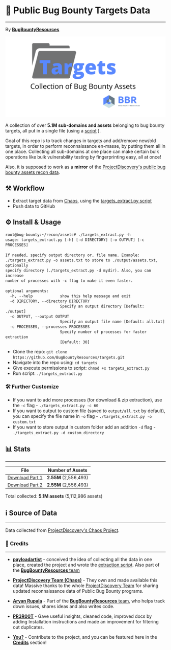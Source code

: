 # 📂 Public Bug Bounty Targets Data
---
By [**BugBountyResources**](https://github.com/BugBountyResources)

![Logo](logo_bbr.png)

A collection of over **5.1M sub-domains and assets** belonging to bug bounty targets, all put in a single file (using a [script](https://github.com/BugBountyResources/targets/blob/main/targets_extract.py) ).

Goal of this repo is to track changes in targets and add/remove new/old targets, in order to perform reconnaissance en-masse, by putting them all in one place.
Collecting all sub-domains at one place can make certain bulk operations like bulk vulnerability testing by fingerprinting easy, all at once!

Also, it is supposed to work as a **mirror** of the [ProjectDiscovery's public bug bounty assets recon data](https://chaos.projectdiscovery.io).

## ⚒️ Workflow
  - Extract target data from [Chaos](https://chaos.projectdiscovery.io/), using the [targets_extract.py script](https://github.com/BugBountyResources/targets/blob/main/targets_extract.py)
  - Push data to GitHub

## ⚙️ Install & Usage
```
root@bug-bounty:~/recon/assets# ./targets_extract.py -h
usage: targets_extract.py [-h] [-d DIRECTORY] [-o OUTPUT] [-c PROCESSES]

If needed, specify output directory or, file name. Example:
./targets_extract.py -o assets.txt to store to ./output/assets.txt, optionally
specify directory (./targets_extract.py -d mydir). Also, you can increase
number of processes with -c flag to make it even faster.

optional arguments:
  -h, --help            show this help message and exit
  -d DIRECTORY, --directory DIRECTORY
                        Specify an output directory [Default: ./output]
  -o OUTPUT, --output OUTPUT
                        Specify an output file name [Default: all.txt]
  -c PROCESSES, --processes PROCESSES
                        Specify number of processes for faster extraction
                        [Default: 30]
  ```
  - Clone the repo: ```git clone https://github.com/BugBountyResources/targets.git```
  - Navigate into the repo using: ```cd targets```
  - Give execute permissions to script: ```chmod +x targets_extract.py```
  - Run script: ```./targets_extract.py```
  
  ### 🛠️ Further Customize
  - If you want to add more processes (for download & zip extraction), use the `-c` flag - `./targets_extract.py -c 60`
  - If you want to output to custom file (saved to `output/all.txt` by default), you can specify the file name in `-o` flag - `./targets_extract.py -o custom.txt`
  - If you want to store output in custom folder add an addition `-d` flag - `./targets_extract.py -d custom_directory`

## 📊 Stats
---

| File                 | Number of Assets     |
|---------------------- | --------------------------|
| [Download Part 1](https://github.com/BugBountyResources/targets/raw/main/all_0.txt)       | **2.55M**  (2,556,493)             |
| [Download Part 2](https://github.com/BugBountyResources/targets/raw/main/all_1.txt)       | **2.55M**   (2,556,493)            |

Total collected: **5.1M assets** (5,112,986 assets)


## ℹ️ Source of Data
---
Data collected from [ProjectDiscovery's Chaos Project](https://chaos.projectdiscovery.io/).

### 🙌 Credits
---
  - [**payloadartist**](https://twitter.com/payloadartist) - conceived the idea of collecting all the data in one place, created the project and wrote the [extraction script](https://github.com/BugBountyResources/targets/blob/main/targets_extract.py). Also part of the [**BugBountyResources** team](https://github.com/BugBountyResources)

  - [**ProjectDiscovery Team (Chaos)**](https://twitter.com/pdchaos) - They own and made available this data! Massive thanks to the whole [ProjectDiscovery Team](https://projectdiscovery.io) for sharing updated reconnaissance data of Public Bug Bounty programs. 
  
  - [**Aryan Rupala**](https://twitter.com/aryan_2808) - Part of the [**BugBountyResources** team](https://github.com/BugBountyResources), who helps track down issues, shares ideas and also writes code.
  
  - [**PR3R00T**](https://twitter.com/Pr3R00T) - Gave useful insights, cleaned code, improved docs by adding Installation instructions and made an improvement for filtering out duplicates.

  - [**You?**](https://github.com/BugBountyResources/targets/pulls) - Contribute to the project, and you can be featured here in the [**Credits**](https://github.com/BugBountyResources/targets/blob/main/README.md#-credits) section!

